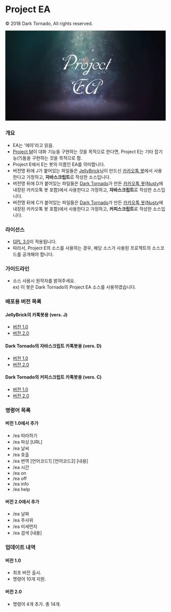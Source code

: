 # Project EA

© 2018 Dark Tornado, All rights reserved.

<img src="https://raw.githubusercontent.com/DarkTornado/ProjectE/master/PojectEA.png"><br>

### 개요
 - EA는 '에아'라고 읽음.
 - [Project M](https://github.com/DarkTornado/ProjectM)이 대화 기능을 구현하는 것을 목적으로 한다면, Project E는 기타 잡기능(?)들을 구현하는 것을 목적으로 함.
 - Project E에서 E는 봇의 이름인 EA를 의미합니다.
 - 버전명 뒤에 J가 붙어있는 파일들은 [JellyBrick](https://github.com/JellyBrick)님이 만드신 [카카오톡 봇](https://play.google.com/store/apps/details?id=be.zvz.newskbot)에서 사용한다고 가정하고, <b>자바스크립트</b>로 작성한 소스입니다.
 - 버전명 뒤에 D가 붙어있는 파일들은 [Dark Tornado](https://github.com/DarkTornado)가 만든 [카카오톡 봇](https://play.google.com/store/apps/details?id=com.darktornado.kakaobot)([Nusty](https://play.google.com/store/apps/details?id=com.darktornado.nusty)에 내장된 카카오톡 봇 포함)에서 사용한다고 가정하고, <b>자바스크립트</b>로 작성한 소스입니다.
 - 버전명 뒤에 C가 붙어있는 파일들은 [Dark Tornado](https://github.com/DarkTornado)가 만든 [카카오톡 봇](https://play.google.com/store/apps/details?id=com.darktornado.kakaobot)([Nusty](https://play.google.com/store/apps/details?id=com.darktornado.nusty)에 내장된 카카오톡 봇 포함)에서 사용한다고 가정하고, <b>커피스크립트</b>로 작성한 소스입니다.

### 라이선스
 - [GPL 3.0](http://www.gnu.org/licenses/gpl-3.0.html)이 적용됩니다.
 - 따라서, Project E의 소스를 사용하는 경우, 해당 소스가 사용된 프로젝트의 소스코드를 공개해야 합니다.

### 가이드라인
* 소스 사용시 원작자를 밝혀주세요.<br>
 ex) 이 봇은 Dark Tornado의 Project EA 소스를 사용하였습니다.

### 배포용 버전 목록

#### JellyBrick의 카톡봇용 (vers. J)
- [버전 1.0](https://github.com/DarkTornado/ProjectE/blob/master/Project%20EA%201.0%20J.js)
- [버전 2.0](https://github.com/DarkTornado/ProjectE/blob/master/Project%20EA%202.0%20J.js)

#### Dark Tornado의 자바스크립트 카톡봇용 (vers. D)
- [버전 1.0](https://github.com/DarkTornado/ProjectE/blob/master/Project%20EA%201.0%20D.js)
- [버전 2.0](https://github.com/DarkTornado/ProjectE/blob/master/Project%20EA%202.0%20D.js)

#### Dark Tornado의 커피스크립트 카톡봇용 (vers. C)
- [버전 1.0](https://github.com/DarkTornado/ProjectE/blob/master/Project%20EA%201.0%20C.coffee)
- [버전 2.0](https://github.com/DarkTornado/ProjectE/blob/master/Project%20EA%202.0%20C.coffee)

### 명령어 목록
#### 버전 1.0에서 추가
 - /ea 따라하기
 - /ea 파싱 \[URL\]
 - /ea 날씨
 - /ea 호출
 - /ea 번역 \[언어코드1\] \[언어코드2\] \[내용\]
 - /ea 시간
 - /ea on
 - /ea off
 - /ea info
 - /ea help
 
#### 버전 2.0에서 추가
 - /ea 날짜
 - /ea 주사위
 - /ea 미세먼지
 - /ea 검색 \[내용\]

### 업데이트 내역
#### 버전 1.0
 - 최초 버전 출시.
 - 명령어 10개 지원.
 
#### 버전 2.0
 - 명령어 4개 추가. 총 14개.
